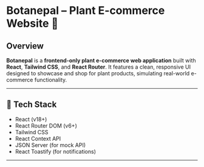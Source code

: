 # Botanepal – Plant E-commerce Website 🌿

## Overview

**Botanepal** is a **frontend-only plant e-commerce web application** built with **React**, **Tailwind CSS**, and **React Router**. It features a clean, responsive UI designed to showcase and shop for plant products, simulating real-world e-commerce functionality.

---

## 🧰 Tech Stack

- React (v18+)
- React Router DOM (v6+)
- Tailwind CSS
- React Context API
- JSON Server (for mock API)
- React Toastify (for notifications)

---



